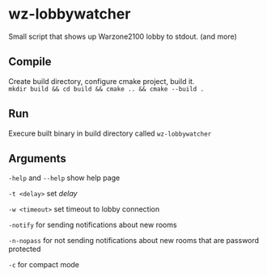 # wz-lobbywatcher

Small script that shows up Warzone2100 lobby to stdout. (and more)

## Compile

Create build directory, configure cmake project, build it.\
`mkdir build && cd build && cmake .. && cmake --build .`

## Run

Execure built binary in build directory called `wz-lobbywatcher`

## Arguments

`-help` and `--help` show help page

`-t <delay>` set *delay*

`-w <timeout>` set timeout to lobby connection

`-notify` for sending notifications about new rooms

`-n-nopass` for not sending notifications about new rooms that are password protected

`-c` for compact mode
